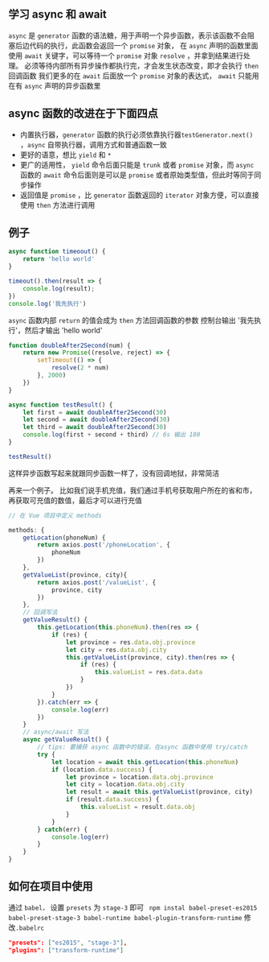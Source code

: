 ## 学习 async 和 await

`async` 是 `generator` 函数的语法糖，用于声明一个异步函数，表示该函数不会阻塞后边代码的执行，此函数会返回一个 `promise` 对象，
在 `async` 声明的函数里面使用 `await` 关键字，可以等待一个 `promise` 对象 `resolve` ，并拿到结果进行处理。
必须等待内部所有异步操作都执行完，才会发生状态改变，即才会执行 `then` 回调函数
我们更多的在 `await` 后面放一个 `promise` 对象的表达式， `await` 只能用在有 `async` 声明的异步函数里

## async 函数的改进在于下面四点
- 内置执行器，`generator` 函数的执行必须依靠执行器`testGenerator.next()` ，`async` 自带执行器，调用方式和普通函数一致
- 更好的语意，想比 `yield` 和 `*`
- 更广的适用性， `yield` 命令后面只能是 `trunk` 或者 `promise` 对象，而 `async` 函数的 `await` 命令后面则是可以是 `promise` 或者原始类型值，但此时等同于同步操作
- 返回值是 `promise` ，比 `generator` 函数返回的 `iterator` 对象方便，可以直接使用 `then` 方法进行调用


## 例子
```js
async function timeoout() {
    return 'hello world'
}

timeout().then(result => {
    console.log(result);
})
console.log('我先执行')
```

`async` 函数内部 `return` 的值会成为 `then` 方法回调函数的参数
控制台输出 '我先执行'，然后才输出 'hello world'


```js
function doubleAfter2Second(num) {
    return new Promise((resolve, reject) => {
        setTimeout(() => {
            resolve(2 * num)
        }, 2000)
    })
}

async function testResult() {
    let first = await doubleAfter2Second(30)
    let second = await doubleAfter2Second(30)
    let third = await doubleAfter2Second(30)
    console.log(first + second + third) // 6s 输出 180
}

testResult()
```

这样异步函数写起来就跟同步函数一样了，没有回调地狱，非常简洁

再来一个例子。
比如我们说手机充值，我们通过手机号获取用户所在的省和市，再获取可充值的数值，最后才可以进行充值

```js
// 在 Vue 项目中定义 methods

methods: {
    getLocation(phoneNum) {
        return axios.post('/phoneLocation', {
            phoneNum
        })
    },
    getValueList(province, city){
        return axios.post('/valueList', {
            province, city
        })
    },
    // 回调写法
    getValueResult() {
        this.getLocation(this.phoneNum).then(res => {
            if (res) {
                let province = res.data.obj.province
                let city = res.data.obj.city
                this.getValueList(province, city).then(res => {
                    if (res) {
                        this.valueList = res.data.data
                    }
                })
            }
        }).catch(err => {
            console.log(err)
        })
    }
    // async/await 写法
    async getValueResult() {
        // tips: 要捕获 async 函数中的错误，在async 函数中使用 try/catch
        try {
            let location = await this.getLocation(this.phoneNum)
            if (location.data.success) {
                let province = location.data.obj.province
                let city = location.data.obj.city
                let result = await this.getValueList(province, city)
                if (result.data.success) {
                    this.valueList = result.data.obj
                }
            }
        } catch(err) {
            console.log(err)
        }
    }
}
```



## 如何在项目中使用
通过 `babel，` 设置 `presets` 为 `stage-3` 即可
` npm instal babel-preset-es2015 babel-preset-stage-3 babel-runtime babel-plugin-transform-runtime`
修改`.babelrc`

```json
"presets": ["es2015", "stage-3"],
"plugins": ["transform-runtime"]
```